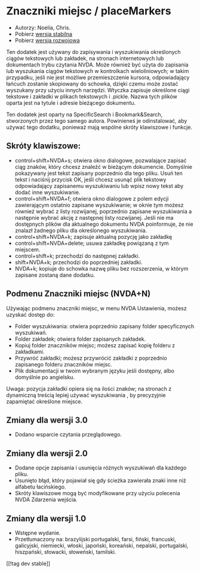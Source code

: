 # Znaczniki miejsc / placeMarkers #

* Autorzy: Noelia, Chris.
* Pobierz [wersja stabilna][1]
* Pobierz [wersja rozwojowa][2]

Ten dodatek jest używany do zapisywania i wyszukiwania określonych ciągów
tekstowych lub zakładek, na stronach internetowych lub dokumentach trybu
czytania NVDA.  Może również być użyta do zapisania lub wyszukania ciągów
tekstowych w kontrolkach wieloliniowych; w takim przypadku, jeśli nie jest
możliwe przemieszczenie kursora, odpowiadający łańcuch zostanie skopiowany
do schowka, dzięki czemu może zostać wyszukany przy użyciu innych narzędzi.
Wtyczka zapisuje określone ciągi tekstowe i zakładki w plikach tekstowych i
.pickle. Nazwa tych plików oparta jest na tytule i adresie bieżącego
dokumentu.

Ten dodatek jest oparty na SpecificSearch i Bookmark&Search, stworzonych
przez tego samego autora. Powinieneś je odinstalować, aby używać tego
dodatku, ponieważ mają wspólne skróty klawiszowe i funkcje.

## Skróty klawiszowe: ##

*	control+shift+NVDA+s; otwiera okno dialogowe, pozwalające zapisać ciąg znaków, który chcesz znaleźć w bieżącym dokumencie. Domyślnie pokazywany jest tekst zapisany poprzednio dla tego pliku. Usuń ten tekst i naciśnij przycisk OK, jeśli chcesz usunąć plik tekstowy odpowiadający zapisanemu wyszukiwaniu lub wpisz nowy tekst aby dodać inne wyszukiwanie.
*	control+shift+NVDA+f; otwiera okno dialogowe z polem edycji zawierającym ostatnio zapisane wyszukiwanie; w oknie tym możesz również wybrać z listy rozwijanej, poprzednio zapisane wyszukiwania a następnie wybrać akcję z następnej listy rozwijanej. Jeśli nie ma dostępnych plików dla aktualnego dokumentu NVDA  poinformuje, że nie znalazł żadnego pliku dla określonego wyszukiwania.
*	control+shift+NVDA+k; zapisuje aktualną pozycję jako zakładkę
*	control+shift+NVDA+delete; usuwa zakładkę powiązaną z tym miejscem.
*	control+shift+k; przechodzi do następnej zakładki.
*	shift+NVDA+k; przechodzi do poprzedniej zakładki.
*	NVDA+k; kopiuje do schowka nazwę pliku bez rozszerzenia, w którym zapisane zostaną dane dodatku.

## Podmenu Znaczniki miejsc (NVDA+N) ##


Używając podmenu znaczniki miejsc, w menu NVDA Ustawienia, możesz uzyskać
dostęp do:

*	Folder wyszukiwania: otwiera poprzednio zapisany folder specyficznych
  wyszukiwań.
*	Folder zakładek; otwiera folder zapisanych zakładek.
*	Kopiuj folder znaczników miejsc; możesz zapisać kopię folderu z
  zakładkami.
*	Przywróć zakładki; możesz przywrócić zakładki z poprzednio zapisanego
  folderu znaczników miejsc.
*	Plik dokumentacji w twoim wybranym języku jeśli dostępny, albo domyślnie
  po angielsku.

Uwaga: pozycja zakładki opiera się na ilości znaków; na stronach z
dynamiczną treścią lepiej używać wyszukiwania , by precyzyjnie zapamiętać
określone miejsce.


## Zmiany dla wersji 3.0 ##
* Dodano wsparcie czytania przeglądowego.

## Zmiany dla wersji 2.0 ##
* Dodane opcje zapisania i usunięcia różnych wyszukiwań dla każdego pliku.
* Usunięto błąd, który pojawiał się gdy ścieżka zawierała znaki inne niż
  alfabetu łacińskiego.
* Skróty klawiszowe mogą być modyfikowane przy użyciu polecenia NVDA
  Zdarzenia wejścia.


## Zmiany dla wersji 1.0 ##
* Wstępne wydanie.
* Przetłumaczony na: brazylijski portugalski, farsi, fiński, francuski,
  galicyjski, niemiecki, włoski, japoński, koreański, nepalski, portugalski,
  hiszpański, słowacki, słoweński, tamilski.

[[!tag dev stable]]

[1]: http://addons.nvda-project.org/files/get.php?file=pm

[2]: http://addons.nvda-project.org/files/get.php?file=pm-dev
